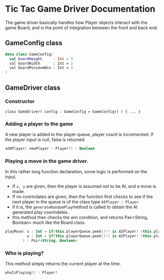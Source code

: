 # Tic Tac Game Driver Documentation
The game driver basically handles how Player objects interact with the game Board, and is the point of integration between 
the front and back end. 

## GameConfig class
```KOTLIN
data class GameConfig(
  val boardHeight     : Int = 3
  val boardWidth      : Int = 3
  val boardMinimumWin : Int = 3
)
```

## GameDriver class
### Constructor
```KITLIN
class GameDriver( config : GameConfig = GameConfig() ) { ... }
```

### Adding a player to the game
A new player is added to the player queue, player count is incremented. 
If the player input is null, false is returned. 
```KOTLIN
addPlayer( newPlayer : Player?) : Boolean
```

### Playing a move in the game driver. 
In this rather long function declaration, some logic is performed on the input. 
* If `x, y` are given, then the player is assumed not to be AI, and a move is made. 
* If no coorindates are given, then the function first checks to see if the next player 
in the queue is of the class type `AIPlayer : Player`.  
* if it is, the `generateRandomPlay`method is called to obtain the AI generated play coorindates. 
* this method then checks the win condition, and returns Pair<String, Boolean> much like the Board class. 
```KOTLIN
playMove( x : Int = if(this.playerQueue.peek()!! is AIPlayer) (this.playerQueue.peek()!! as AIPlayer).generateRandomPlay(this.board.getConstraints()).first else 0 ,
          y : Int = if(this.playerQueue.peek()!! is AIPlayer) (this.playerQueue.peek()!! as AIPlayer).generateRandomPlay(this.board.getConstraints()).second else 0 ,
        ) : Pair<String, Boolean>
```

### Who is playing?
This method simply returns the current player at the time. 
```KOTLIN
whoIsPlaying() : Player?
```
